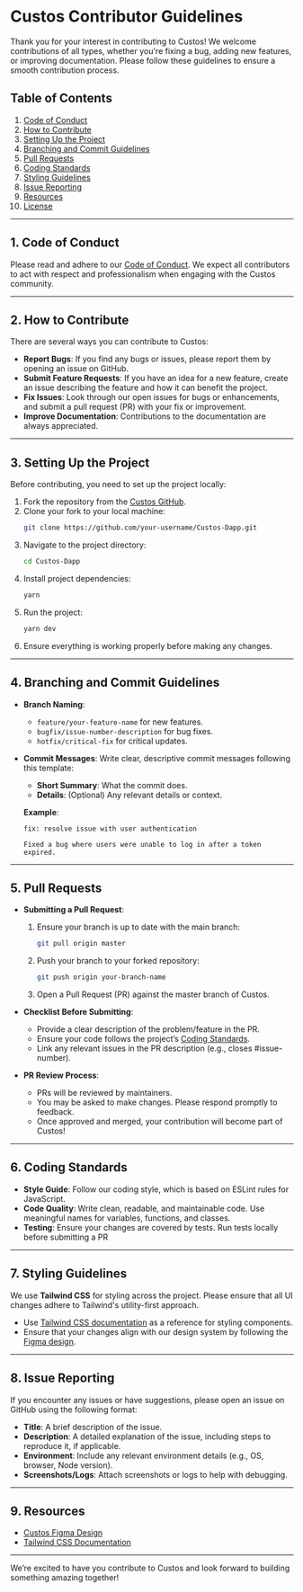 # Custos Contributor Guidelines

Thank you for your interest in contributing to Custos! We welcome contributions of all types, whether you're fixing a bug, adding new features, or improving documentation. Please follow these guidelines to ensure a smooth contribution process.

## Table of Contents
1. [Code of Conduct](#code-of-conduct)
2. [How to Contribute](#how-to-contribute)
3. [Setting Up the Project](#setting-up-the-project)
4. [Branching and Commit Guidelines](#branching-and-commit-guidelines)
5. [Pull Requests](#pull-requests)
6. [Coding Standards](#coding-standards)
7. [Styling Guidelines](#styling-guidelines)
8. [Issue Reporting](#issue-reporting)
9. [Resources](#resources)
10. [License](#license)

---

## 1. Code of Conduct

Please read and adhere to our [Code of Conduct](#). We expect all contributors to act with respect and professionalism when engaging with the Custos community.

---

## 2. How to Contribute

There are several ways you can contribute to Custos:

- **Report Bugs**: If you find any bugs or issues, please report them by opening an issue on GitHub.
- **Submit Feature Requests**: If you have an idea for a new feature, create an issue describing the feature and how it can benefit the project.
- **Fix Issues**: Look through our open issues for bugs or enhancements, and submit a pull request (PR) with your fix or improvement.
- **Improve Documentation**: Contributions to the documentation are always appreciated.

---

## 3. Setting Up the Project

Before contributing, you need to set up the project locally:

1. Fork the repository from the [Custos GitHub](https://github.com/Custos-Diretriz/Custos-Dapp).
2. Clone your fork to your local machine:
   ```bash
   git clone https://github.com/your-username/Custos-Dapp.git
   ```
3. Navigate to the project directory:
   ```bash
   cd Custos-Dapp
   ```
4. Install project dependencies:
   ```bash
   yarn
   ```
5. Run the project:
   ```bash
   yarn dev
   ```
6. Ensure everything is working properly before making any changes.

---

## 4. Branching and Commit Guidelines

- **Branch Naming**: 
  - `feature/your-feature-name` for new features.
  - `bugfix/issue-number-description` for bug fixes.
  - `hotfix/critical-fix` for critical updates.

- **Commit Messages**: Write clear, descriptive commit messages following this template:
  - **Short Summary**: What the commit does.
  - **Details**: (Optional) Any relevant details or context.

  **Example**:
  ```
  fix: resolve issue with user authentication

  Fixed a bug where users were unable to log in after a token expired.
  ```

---

## 5. Pull Requests

- **Submitting a Pull Request**:
  1. Ensure your branch is up to date with the main branch:
     ```bash
     git pull origin master
     ```
  2. Push your branch to your forked repository:
     ```bash
     git push origin your-branch-name
     ```
  3. Open a Pull Request (PR) against the master branch of Custos.

- **Checklist Before Submitting**:
  - Provide a clear description of the problem/feature in the PR.
  - Ensure your code follows the project’s [Coding Standards](#coding-standards).
  - Link any relevant issues in the PR description (e.g., closes #issue-number).

- **PR Review Process**:
  - PRs will be reviewed by maintainers.
  - You may be asked to make changes. Please respond promptly to feedback.
  - Once approved and merged, your contribution will become part of Custos!

---

## 6. Coding Standards

- **Style Guide**: Follow our coding style, which is based on ESLint rules for JavaScript.
- **Code Quality**: Write clean, readable, and maintainable code. Use meaningful names for variables, functions, and classes.
- **Testing**: Ensure your changes are covered by tests. Run tests locally before submitting a PR

---

## 7. Styling Guidelines

We use **Tailwind CSS** for styling across the project. Please ensure that all UI changes adhere to Tailwind's utility-first approach.

- Use [Tailwind CSS documentation](https://tailwindcss.com/docs) as a reference for styling components.
- Ensure that your changes align with our design system by following the [Figma design](https://www.figma.com/design/3nZ7dFPCVz4fdnfP5ZGlL6/Custos-Diretriz?node-id=0-1&node-type=canvas&t=J2dpVtjrrrc7mZQK-0).

---

## 8. Issue Reporting

If you encounter any issues or have suggestions, please open an issue on GitHub using the following format:

- **Title**: A brief description of the issue.
- **Description**: A detailed explanation of the issue, including steps to reproduce it, if applicable.
- **Environment**: Include any relevant environment details (e.g., OS, browser, Node version).
- **Screenshots/Logs**: Attach screenshots or logs to help with debugging.

---

## 9. Resources

- [Custos Figma Design](https://www.figma.com/design/3nZ7dFPCVz4fdnfP5ZGlL6/Custos-Diretriz?node-id=0-1&node-type=canvas&t=J2dpVtjrrrc7mZQK-0)
- [Tailwind CSS Documentation](https://tailwindcss.com/docs)

---


We’re excited to have you contribute to Custos and look forward to building something amazing together!



